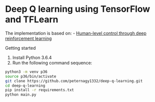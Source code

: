 # Deep Q learning using TensorFlow and TFLearn

The implementation is based on:
    - [Human-level control through deep reinforcement learning](https://www.nature.com/nature/journal/v518/n7540/full/nature14236.htm)

Getting started
1. Install Python 3.6.4
1. Run the following command sequence:

```bash
python3 -m venv p36
source p36/bin/activate
git clone https://github.com/peternagy1332/deep-q-learning.git
cd deep-q-learning
pip install -r requirements.txt
python main.py
```